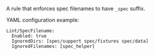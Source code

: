 A rule that enforces spec filenames to have `_spec` suffix.

YAML configuration example:

```
Lint/SpecFilename:
  Enabled: true
  IgnoredDirs: [spec/support spec/fixtures spec/data]
  IgnoredFilenames: [spec_helper]
```
